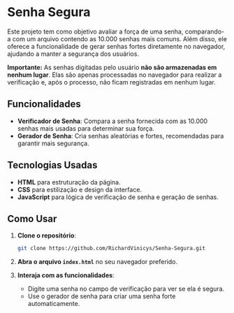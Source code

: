 # Senha Segura

Este projeto tem como objetivo avaliar a força de uma senha, comparando-a com um arquivo contendo as 10.000 senhas mais comuns. Além disso, ele oferece a funcionalidade de gerar senhas fortes diretamente no navegador, ajudando a manter a segurança dos usuários.

**Importante:** As senhas digitadas pelo usuário **não são armazenadas em nenhum lugar**. Elas são apenas processadas no navegador para realizar a verificação e, após o processo, não ficam registradas em nenhum lugar.

## Funcionalidades

- **Verificador de Senha**: Compara a senha fornecida com as 10.000 senhas mais usadas para determinar sua força.
- **Gerador de Senha**: Cria senhas aleatórias e fortes, recomendadas para garantir mais segurança.

## Tecnologias Usadas

- **HTML** para estruturação da página.
- **CSS** para estilização e design da interface.
- **JavaScript** para lógica de verificação de senha e geração de senhas.

## Como Usar

1. **Clone o repositório**:
    ```bash
    git clone https://github.com/RichardVinicys/Senha-Segura.git
    ```

2. **Abra o arquivo `index.html`** no seu navegador preferido.

3. **Interaja com as funcionalidades**:
    - Digite uma senha no campo de verificação para ver se ela é segura.
    - Use o gerador de senha para criar uma senha forte automaticamente.



